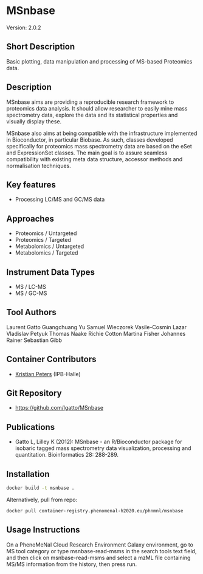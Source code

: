 # MSnbase
Version: 2.0.2

## Short Description
Basic plotting, data manipulation and processing of MS-based Proteomics data.

## Description

MSnbase aims are providing a reproducible research framework to proteomics data analysis. It should allow researcher to easily mine mass spectrometry data, explore the data and its statistical properties and visually display these.

MSnbase also aims at being compatible with the infrastructure implemented in Bioconductor, in particular Biobase. As such, classes developed specifically for proteomics mass spectrometry data are based on the eSet and ExpressionSet classes. The main goal is to assure seamless compatibility with existing meta data structure, accessor methods and normalisation techniques.

## Key features

- Processing LC/MS and GC/MS data

## Approaches

- Proteomics / Untargeted
- Proteomics / Targeted
- Metabolomics / Untargeted
- Metabolomics / Targeted

## Instrument Data Types

- MS / LC-MS
- MS / GC-MS

## Tool Authors

Laurent Gatto
Guangchuang Yu
Samuel Wieczorek
Vasile-Cosmin Lazar
Vladislav Petyuk
Thomas Naake
Richie Cotton
Martina Fisher
Johannes Rainer
Sebastian Gibb

## Container Contributors

- [Kristian Peters](https://github.com/korseby) (IPB-Halle)

## Git Repository

- https://github.com/lgatto/MSnbase

## Publications

- Gatto L, Lilley K (2012): MSnbase - an R/Bioconductor package for isobaric tagged mass spectrometry data visualization, processing and quantitation. Bioinformatics 28: 288-289.

## Installation 

```bash
docker build -t msnbase .
```
Alternatively, pull from repo:
```bash
docker pull container-registry.phenomenal-h2020.eu/phnmnl/msnbase
```

## Usage Instructions

On a PhenoMeNal Cloud Research Environment Galaxy environment, go to MS tool category or type msnbase-read-msms in the search tools text field, and then click on msnbase-read-msms and select a mzML file containing MS/MS information from the history, then press run.

